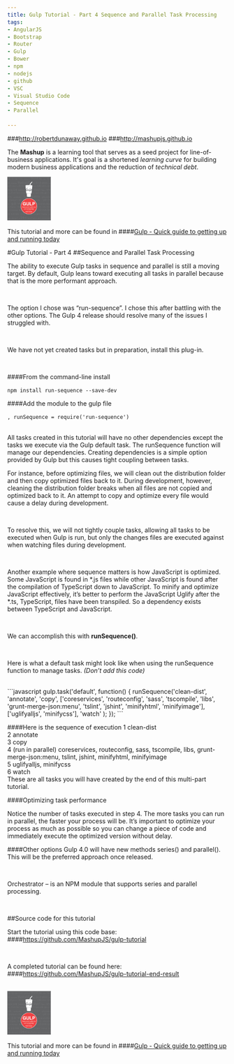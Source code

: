 ```yaml
---
title: Gulp Tutorial - Part 4 Sequence and Parallel Task Processing
tags: 
- AngularJS
- Bootstrap
- Router
- Gulp
- Bower
- npm
- nodejs
- github
- VSC
- Visual Studio Code
- Sequence
- Parallel

---
```


###http://robertdunaway.github.io
###http://mashupjs.github.io


The **Mashup** is a learning tool that serves as a seed project for line-of-business applications.  It's goal is a shortened *learning curve* for building modern business applications and the reduction of *technical debt*.
<br>

 <img src="https://raw.githubusercontent.com/MashupJS/mashupjs.docs/master/docs/mashupWorkflow/gulp/bookcoverimage.PNG" alt="Smiley face" height="100" width="100"> 

This tutorial and more can be found in
####[Gulp - Quick guide to getting up and running today](http://www.amazon.com/Gulp-Quick-guide-getting-running-ebook/dp/B010NXMFF6/)

#Gulp Tutorial - Part 4
##Sequence and Parallel Task Processing

The ability to execute Gulp tasks in sequence and parallel is still a moving target.  By default, Gulp leans toward executing all tasks in parallel because that is the more performant approach. 
 
<br>

The option I chose was “run-sequence”.  I chose this after battling with the other options.  The Gulp 4 release should resolve many of the issues I struggled with.

<br>

We have not yet created tasks but in preparation, install this plug-in.

<br>

####From the command-line install
```
npm install run-sequence --save-dev
```

####Add the module to the gulp file
```
, runSequence = require('run-sequence')
```
<br>
All tasks created in this tutorial will have no other dependencies except the tasks we execute via the Gulp default task.  The runSequence function will manage our dependencies.  Creating dependencies is a simple option provided by Gulp but this causes tight coupling between tasks.  

<br>

For instance, before optimizing files, we will clean out the distribution folder and then copy optimized files back to it.  During development, however, cleaning the distribution folder breaks when all files are not copied and optimized back to it.  An attempt to copy and optimize every file would cause a delay during development.

<br>

To resolve this, we will not tightly couple tasks, allowing all tasks to be executed when Gulp is run, but only the changes files are executed against when watching files during development.

<br>

Another example where sequence matters is how JavaScript is optimized.  Some JavaScript is found in *.js files while other JavaScript is found after the compilation of TypeScript down to JavaScript.  To minify and optimize JavaScript effectively, it’s better to perform the JavaScript Uglify after the *.ts, TypeScript, files have been transpiled.  So a dependency exists between TypeScript and JavaScript.

<br>

We can accomplish this with **runSequence()**.

<br>

Here is what a default task might look like when using the runSequence function to manage tasks.
*(Don’t add this code)*

<br>
```javascript
gulp.task('default', function() { runSequence('clean-dist',
                                  'annotate',
                                  'copy',
                                  ['coreservices', 'routeconfig', 'sass', 'tscompile', 'libs', 'grunt-merge-json:menu', 
                                      'tslint', 'jshint', 'minifyhtml', 'minifyimage'],
                                  ['uglifyalljs', 'minifycss'],
                                  'watch'
                                          );
});
```

####Here is the sequence of execution
1 clean-dist
<br>
2 annotate
<br>
3 copy
<br>
4 (run in parallel) coreservices, routeconfig, sass, tscompile, libs, grunt-merge-json:menu, tslint, jshint, minifyhtml, minifyimage
<br>
5 uglifyalljs, minifycss
<br>
6 watch
<br>
These are all tasks you will have created by the end of this multi-part tutorial.

####Optimizing task performance

Notice the number of tasks executed in step 4.  The more tasks you can run in parallel, the faster your process will be.  It’s important to optimize your process as much as possible so you can change a piece of code and immediately execute the optimized version without delay.

####Other options
Gulp 4.0 will have new methods series() and parallel(). This will be the preferred approach once released.

<br>

Orchestrator – is an NPM module that supports series and parallel processing.


<br>

##Source code for this tutorial


Start the tutorial using this code base:  
####https://github.com/MashupJS/gulp-tutorial

<br>

A completed tutorial can be found here:  
####https://github.com/MashupJS/gulp-tutorial-end-result

<br>

 <img src="https://raw.githubusercontent.com/MashupJS/mashupjs.docs/master/docs/mashupWorkflow/gulp/bookcoverimage.PNG" alt="Smiley face" height="100" width="100"> 

This tutorial and more can be found in
####[Gulp - Quick guide to getting up and running today](http://www.amazon.com/Gulp-Quick-guide-getting-running-ebook/dp/B010NXMFF6/)
